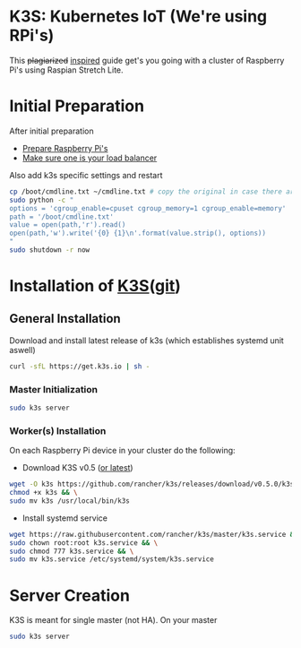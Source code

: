 # K3S: Kubernetes IoT (We're using RPi's)
This ~~plagiarized~~ [inspired](https://blog.alexellis.io/test-drive-k3s-on-raspberry-pi/) guide get's you going with a cluster of Raspberry Pi's using Raspian Stretch Lite.

# Initial Preparation
After initial preparation
- [Prepare Raspberry Pi's](./README.rpi.md)
- [Make sure one is your load balancer](./README.loadbalancer.md)

Also add k3s specific settings and restart
```bash
cp /boot/cmdline.txt ~/cmdline.txt # copy the original in case there are mistakes
sudo python -c "
options = 'cgroup_enable=cpuset cgroup_memory=1 cgroup_enable=memory'
path = '/boot/cmdline.txt'
value = open(path,'r').read()
open(path,'w').write('{0} {1}\n'.format(value.strip(), options))
"
sudo shutdown -r now
```

# Installation of [K3S](https://k3s.io)([git](https://github.com/rancher/k3s))


## General Installation
Download and install latest release of k3s (which establishes systemd unit aswell)
```bash
curl -sfL https://get.k3s.io | sh -
```
### Master Initialization
```bash
sudo k3s server
```

### Worker(s) Installation
On each Raspberry Pi device in your cluster do the following:
- Download K3S v0.5 ([or latest](https://github.com/rancher/k3s/releases))
```bash
wget -O k3s https://github.com/rancher/k3s/releases/download/v0.5.0/k3s-armhf && \
chmod +x k3s && \
sudo mv k3s /usr/local/bin/k3s
```
- Install systemd service
```bash
wget https://raw.githubusercontent.com/rancher/k3s/master/k3s.service && \
sudo chown root:root k3s.service && \
sudo chmod 777 k3s.service && \
sudo mv k3s.service /etc/systemd/system/k3s.service
```


# Server Creation
K3S is meant for single master (not HA). On your master 
```bash
sudo k3s server
```


